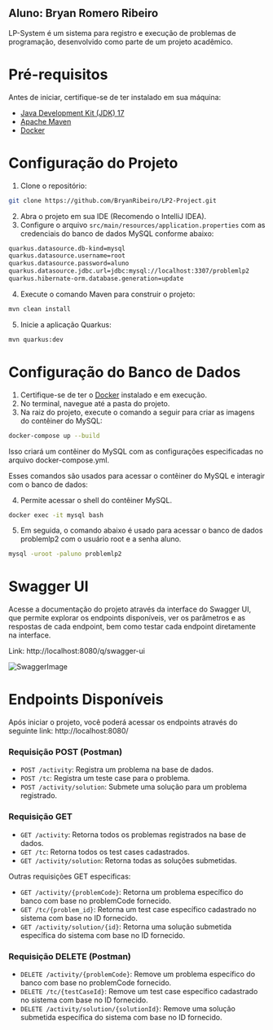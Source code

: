 ## Aluno: Bryan Romero Ribeiro
LP-System é um sistema para registro e execução de problemas de programação, desenvolvido como parte de um projeto acadêmico.

# Pré-requisitos
Antes de iniciar, certifique-se de ter instalado em sua máquina:
- [Java Development Kit (JDK) 17](https://www.oracle.com/java/technologies/javase/jdk17-archive-downloads.html)
- [Apache Maven](https://maven.apache.org/download.cgi)
- [Docker](https://docs.docker.com/desktop/install/windows-install/)

# Configuração do Projeto

1. Clone o repositório:
```bash
git clone https://github.com/BryanRibeiro/LP2-Project.git
```

2. Abra o projeto em sua IDE (Recomendo o IntelliJ IDEA).
3. Configure o arquivo `src/main/resources/application.properties` com as credenciais do banco de dados MySQL conforme abaixo:
```bash
quarkus.datasource.db-kind=mysql
quarkus.datasource.username=root
quarkus.datasource.password=aluno
quarkus.datasource.jdbc.url=jdbc:mysql://localhost:3307/problemlp2
quarkus.hibernate-orm.database.generation=update
```
   
4. Execute o comando Maven para construir o projeto:
```bash
mvn clean install
```

5. Inicie a aplicação Quarkus:
```bash
mvn quarkus:dev
```

# Configuração do Banco de Dados

1. Certifique-se de ter o [Docker](https://docs.docker.com/desktop/install/windows-install/) instalado e em execução.
2. No terminal, navegue até a pasta do projeto.
3. Na raiz do projeto, execute o comando a seguir para criar as imagens do contêiner do MySQL:

```bash
docker-compose up --build
```
Isso criará um contêiner do MySQL com as configurações especificadas no arquivo docker-compose.yml.

Esses comandos são usados para acessar o contêiner do MySQL e interagir com o banco de dados:

4. Permite acessar o shell do contêiner MySQL.
```bash
docker exec -it mysql bash
```
5. Em seguida, o comando abaixo é usado para acessar o banco de dados problemlp2 com o usuário root e a senha aluno.
```bash
mysql -uroot -paluno problemlp2
```

# Swagger UI

Acesse a documentação do projeto através da interface do Swagger UI, que permite explorar os endpoints disponíveis, ver os parâmetros e as respostas de cada endpoint, bem como testar cada endpoint diretamente na interface.

Link:
http://localhost:8080/q/swagger-ui

![SwaggerImage](https://github.com/BryanRibeiro/LP2-Project/assets/70216549/596fd9ee-d233-42a4-bdcd-2820e2e6359d)

# Endpoints Disponíveis

Após iniciar o projeto, você poderá acessar os endpoints através do seguinte link: http://localhost:8080/

### Requisição POST (Postman)
- `POST /activity`: Registra um problema na base de dados.
- `POST /tc`: Registra um teste case para o problema.
- `POST /activity/solution`: Submete uma solução para um problema registrado.

### Requisição GET
- `GET /activity`: Retorna todos os problemas registrados na base de dados.
- `GET /tc`: Retorna todos os test cases cadastrados.
- `GET /activity/solution`: Retorna todas as soluções submetidas.

Outras requisições GET especificas: 
- `GET /activity/{problemCode}`: Retorna um problema específico do banco com base no problemCode fornecido.
- `GET /tc/{problem_id}`: Retorna um test case específico cadastrado no sistema com base no ID fornecido.
- `GET /activity/solution/{id}`: Retorna uma solução submetida específica do sistema com base no ID fornecido.

### Requisição DELETE (Postman)
- `DELETE /activity/{problemCode}`: Remove um problema específico do banco com base no problemCode fornecido.
- `DELETE /tc/{testCaseId}`: Remove um test case específico cadastrado no sistema com base no ID fornecido.
- `DELETE /activity/solution/{solutionId}`: Remove uma solução submetida específica do sistema com base no ID fornecido.





